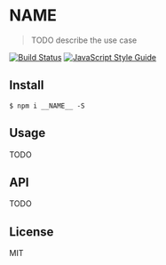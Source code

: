# __NAME__

> TODO describe the use case

[![Build Status](https://travis-ci.org/ralphtheninja/__NAME__.svg?branch=master)](https://travis-ci.org/ralphtheninja/__NAME__)
[![JavaScript Style Guide](https://img.shields.io/badge/code_style-standard-brightgreen.svg)](https://standardjs.com)

## Install

```
$ npm i __NAME__ -S
```

## Usage

TODO

## API

TODO

## License

MIT
